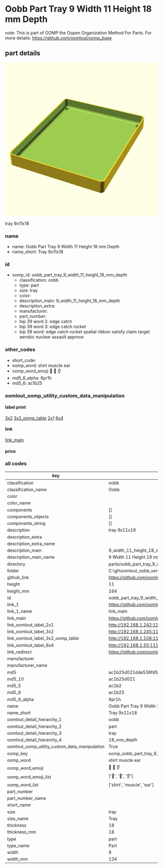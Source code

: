 # Oobb Part Tray 9 Width 11 Height 18 mm Depth  

note: This is part of OOMP the Oopen Organization Method For Parts. For more details: https://github.com/oomlout/oomp_base

##  part details
  

[![](3dpr.png)](3dpr.png)

tray 9x11x18



### name
* name: Oobb Part Tray 9 Width 11 Height 18 mm Depth
* name_short: Tray 9x11x18 
### id
* oomp_id: oobb_part_tray_9_width_11_height_18_mm_depth
  * classification: oobb
  * type: part
  * size: tray
  * color: 
  * description_main: 9_width_11_height_18_mm_depth
  * description_extra: 
  * manufacturer: 
  * part_number: 
  * bip 39 word 2: edge catch
  * bip 39 word 3: edge catch rocket
  * bip 39 word: edge catch rocket spatial ribbon satisfy claim target aerobic nuclear assault approve

### other_codes
* short_code: 
* oomp_word: shirt muscle ear
* oomp_word_emoji :shirt: :muscle: :ear:
* md5_6_alpha: 6pr1h
* md5_6: ac1b25






### oomlout_oomp_utility_custom_data_manipulation
#### label print
[3x2](http://192.168.1.245:1112/?label=oomp%206pr1h)
[3x2_oomp_table](http://192.168.1.108:1112/?label=oomp%206pr1h)
[2x1](http://192.168.1.242:1112/?label=oomp%206pr1h)
[6x4](http://192.168.1.55:1112/?label=oomp%206pr1h)    

#### link

[link_main](https://github.com/oomlout/oomlout_oobb_version_4_generated_parts/tree/main/navigation_oomp/oobb/part/tray/9_width_11_height_18_mm_depth/part)                              

#### price







### all codes 
| key | value |  
| --- | --- |  
| classification | oobb |  
| classification_name | Oobb |  
| color |  |  
| color_name |  |  
| components | [] |  
| components_objects | [] |  
| components_string | [] |  
| description | tray 9x11x18 |  
| description_extra |  |  
| description_extra_name |  |  
| description_main | 9_width_11_height_18_mm_depth |  
| description_main_name | 9 Width 11 Height 18 mm Depth |  
| directory | parts/oobb_part_tray_9_width_11_height_18_mm_depth |  
| folder | C:\gh\oomlout_oobb_version_4_generated_parts\parts\oobb_part_tray_9_width_11_height_18_mm_depth |  
| github_link | https://github.com/oomlout/oomlout_oomp_part_src/tree/main/parts/oobb_part_tray_9_width_11_height_18_mm_depth |  
| height | 11 |  
| height_mm | 164 |  
| id | oobb_part_tray_9_width_11_height_18_mm_depth |  
| link_1 | https://github.com/oomlout/oomlout_oobb_version_4_generated_parts/tree/main/navigation_oomp/oobb/part/tray/9_width_11_height_18_mm_depth/part |  
| link_1_name | link_main |  
| link_main | https://github.com/oomlout/oomlout_oobb_version_4_generated_parts/tree/main/navigation_oomp/oobb/part/tray/9_width_11_height_18_mm_depth/part |  
| link_oomlout_label_2x1 | http://192.168.1.242:1112/?label=oomp%206pr1h |  
| link_oomlout_label_3x2 | http://192.168.1.245:1112/?label=oomp%206pr1h |  
| link_oomlout_label_3x2_oomp_table | http://192.168.1.108:1112/?label=oomp%206pr1h |  
| link_oomlout_label_6x4 | http://192.168.1.55:1112/?label=oomp%206pr1h |  
| link_redirect | https://github.com/oomlout/oomlout_oobb_version_4_generated_parts/tree/main/parts/oobb_tray_09_11_18 |  
| manufacturer |  |  
| manufacturer_name |  |  
| md5 | ac1b25d021dde536fd5c8d0976c90232 |  
| md5_10 | ac1b25d021 |  
| md5_5 | ac1b2 |  
| md5_6 | ac1b25 |  
| md5_6_alpha | 6pr1h |  
| name | Oobb Part Tray 9 Width 11 Height 18 mm Depth |  
| name_short | Tray 9x11x18  |  
| oomlout_detail_hierarchy_1 | oobb |  
| oomlout_detail_hierarchy_2 | part |  
| oomlout_detail_hierarchy_3 | tray |  
| oomlout_detail_hierarchy_4 | 18_mm_depth |  
| oomlout_oomp_utility_custom_data_manipulation | True |  
| oomp_key | oomp_oobb_part_tray_9_width_11_height_18_mm_depth |  
| oomp_word | shirt muscle ear |  
| oomp_word_emoji | :shirt: :muscle: :ear: |  
| oomp_word_emoji_list | [':shirt:', ':muscle:', ':ear:'] |  
| oomp_word_list | ['shirt', 'muscle', 'ear'] |  
| part_number |  |  
| part_number_name |  |  
| short_name |  |  
| size | tray |  
| size_name | Tray |  
| thickness | 18 |  
| thickness_mm | 18 |  
| type | part |  
| type_name | Part |  
| width | 9 |  
| width_mm | 134 |  
